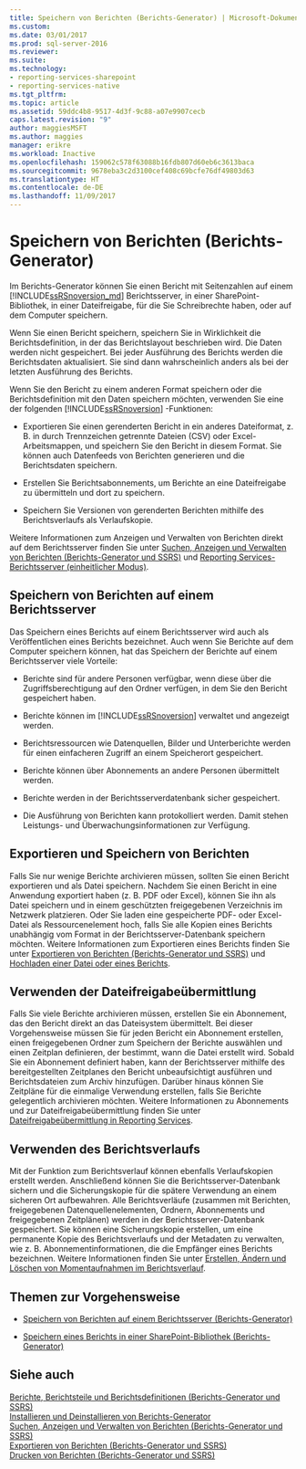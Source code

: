 ```yaml
---
title: Speichern von Berichten (Berichts-Generator) | Microsoft-Dokumentation
ms.custom: 
ms.date: 03/01/2017
ms.prod: sql-server-2016
ms.reviewer: 
ms.suite: 
ms.technology:
- reporting-services-sharepoint
- reporting-services-native
ms.tgt_pltfrm: 
ms.topic: article
ms.assetid: 59ddc4b8-9517-4d3f-9c88-a07e9907cecb
caps.latest.revision: "9"
author: maggiesMSFT
ms.author: maggies
manager: erikre
ms.workload: Inactive
ms.openlocfilehash: 159062c578f63088b16fdb807d60eb6c3613baca
ms.sourcegitcommit: 9678eba3c2d3100cef408c69bcfe76df49803d63
ms.translationtype: HT
ms.contentlocale: de-DE
ms.lasthandoff: 11/09/2017
---
```

# <a name="saving-reports-report-builder"></a>Speichern von Berichten (Berichts-Generator)
  Im Berichts-Generator können Sie einen Bericht mit Seitenzahlen auf einem [!INCLUDE[ssRSnoversion_md](../../includes/ssrsnoversion-md.md)] Berichtsserver, in einer SharePoint-Bibliothek, in einer Dateifreigabe, für die Sie Schreibrechte haben, oder auf dem Computer speichern. 
  
Wenn Sie einen Bericht speichern, speichern Sie in Wirklichkeit die Berichtsdefinition, in der das Berichtslayout beschrieben wird. Die Daten werden nicht gespeichert. Bei jeder Ausführung des Berichts werden die Berichtsdaten aktualisiert. Sie sind dann wahrscheinlich anders als bei der letzten Ausführung des Berichts.  
  
 Wenn Sie den Bericht zu einem anderen Format speichern oder die Berichtsdefinition mit den Daten speichern möchten, verwenden Sie eine der folgenden [!INCLUDE[ssRSnoversion](../../includes/ssrsnoversion-md.md)] -Funktionen:  
  
-   Exportieren Sie einen gerenderten Bericht in ein anderes Dateiformat, z. B. in durch Trennzeichen getrennte Dateien (CSV) oder Excel-Arbeitsmappen, und speichern Sie den Bericht in diesem Format. Sie können auch Datenfeeds von Berichten generieren und die Berichtsdaten speichern.  
  
-   Erstellen Sie Berichtsabonnements, um Berichte an eine Dateifreigabe zu übermitteln und dort zu speichern.  
  
-   Speichern Sie Versionen von gerenderten Berichten mithilfe des Berichtsverlaufs als Verlaufskopie.  
  
 Weitere Informationen zum Anzeigen und Verwalten von Berichten direkt auf dem Berichtsserver finden Sie unter [Suchen, Anzeigen und Verwalten von Berichten &#40;Berichts-Generator und SSRS&#41;](../../reporting-services/report-builder/finding-viewing-and-managing-reports-report-builder-and-ssrs.md) und [Reporting Services-Berichtsserver &#40;einheitlicher Modus&#41;](../../reporting-services/report-server/reporting-services-report-server-native-mode.md).  
  
##  <a name="SavingReportDefinitions"></a> Speichern von Berichten auf einem Berichtsserver  
  Das Speichern eines Berichts auf einem Berichtsserver wird auch als Veröffentlichen eines Berichts bezeichnet. Auch wenn Sie Berichte auf dem Computer speichern können, hat das Speichern der Berichte auf einem Berichtsserver viele Vorteile:  
  
-   Berichte sind für andere Personen verfügbar, wenn diese über die Zugriffsberechtigung auf den Ordner verfügen, in dem Sie den Bericht gespeichert haben.  
  
-   Berichte können im [!INCLUDE[ssRSnoversion](../../includes/ssrsnoversion-md.md)] verwaltet und angezeigt werden.  
  
-   Berichtsressourcen wie Datenquellen, Bilder und Unterberichte werden für einen einfacheren Zugriff an einem Speicherort gespeichert.  
  
-   Berichte können über Abonnements an andere Personen übermittelt werden.  
  
-   Berichte werden in der Berichtsserverdatenbank sicher gespeichert.  
  
-   Die Ausführung von Berichten kann protokolliert werden. Damit stehen Leistungs- und Überwachungsinformationen zur Verfügung.  
  
##  <a name="ExportingAndSavingReports"></a> Exportieren und Speichern von Berichten  
 Falls Sie nur wenige Berichte archivieren müssen, sollten Sie einen Bericht exportieren und als Datei speichern. Nachdem Sie einen Bericht in eine Anwendung exportiert haben (z. B. PDF oder Excel), können Sie ihn als Datei speichern und in einem geschützten freigegebenen Verzeichnis im Netzwerk platzieren. Oder Sie laden eine gespeicherte PDF- oder Excel-Datei als Ressourcenelement hoch, falls Sie alle Kopien eines Berichts unabhängig vom Format in der Berichtsserver-Datenbank speichern möchten. Weitere Informationen zum Exportieren eines Berichts finden Sie unter [Exportieren von Berichten &#40;Berichts-Generator und SSRS&#41;](../../reporting-services/report-builder/export-reports-report-builder-and-ssrs.md) und [Hochladen einer Datei oder eines Berichts](../../reporting-services/reports/upload-a-file-or-report-report-manager.md).  
  
##  <a name="UsingFileShareDelivery"></a> Verwenden der Dateifreigabeübermittlung  
 Falls Sie viele Berichte archivieren müssen, erstellen Sie ein Abonnement, das den Bericht direkt an das Dateisystem übermittelt. Bei dieser Vorgehensweise müssen Sie für jeden Bericht ein Abonnement erstellen, einen freigegebenen Ordner zum Speichern der Berichte auswählen und einen Zeitplan definieren, der bestimmt, wann die Datei erstellt wird. Sobald Sie ein Abonnement definiert haben, kann der Berichtsserver mithilfe des bereitgestellten Zeitplanes den Bericht unbeaufsichtigt ausführen und Berichtsdateien zum Archiv hinzufügen. Darüber hinaus können Sie Zeitpläne für die einmalige Verwendung erstellen, falls Sie Berichte gelegentlich archivieren möchten. Weitere Informationen zu Abonnements und zur Dateifreigabeübermittlung finden Sie unter [Dateifreigabeübermittlung in Reporting Services](../../reporting-services/subscriptions/file-share-delivery-in-reporting-services.md).  
  
##  <a name="UsingReportHistory"></a> Verwenden des Berichtsverlaufs  
 Mit der Funktion zum Berichtsverlauf können ebenfalls Verlaufskopien erstellt werden. Anschließend können Sie die Berichtsserver-Datenbank sichern und die Sicherungskopie für die spätere Verwendung an einem sicheren Ort aufbewahren. Alle Berichtsverläufe (zusammen mit Berichten, freigegebenen Datenquellenelementen, Ordnern, Abonnements und freigegebenen Zeitplänen) werden in der Berichtsserver-Datenbank gespeichert. Sie können eine Sicherungskopie erstellen, um eine permanente Kopie des Berichtsverlaufs und der Metadaten zu verwalten, wie z. B. Abonnementinformationen, die die Empfänger eines Berichts bezeichnen. Weitere Informationen finden Sie unter [Erstellen, Ändern und Löschen von Momentaufnahmen im Berichtsverlauf](../../reporting-services/report-server/create-modify-and-delete-snapshots-in-report-history.md).  
 
##  <a name="HowTo"></a> Themen zur Vorgehensweise  
  
-   [Speichern von Berichten auf einem Berichtsserver &#40;Berichts-Generator&#41;](../../reporting-services/report-builder/save-reports-to-a-report-server-report-builder.md)  
  
-   [Speichern eines Berichts in einer SharePoint-Bibliothek &#40;Berichts-Generator&#41;](../../reporting-services/report-builder/save-a-report-to-a-sharepoint-library-report-builder.md)  
   
## <a name="see-also"></a>Siehe auch  
 [Berichte, Berichtsteile und Berichtsdefinitionen &#40;Berichts-Generator und SSRS&#41;](../../reporting-services/report-design/reports-report-parts-and-report-definitions-report-builder-and-ssrs.md)   
 [Installieren und Deinstallieren von Berichts-Generator](http://msdn.microsoft.com/library/2c9a5814-17bf-4947-8fb3-6269e7caa416)   
 [Suchen, Anzeigen und Verwalten von Berichten &#40;Berichts-Generator und SSRS&#41;](../../reporting-services/report-builder/finding-viewing-and-managing-reports-report-builder-and-ssrs.md)   
 [Exportieren von Berichten &#40;Berichts-Generator und SSRS&#41;](../../reporting-services/report-builder/export-reports-report-builder-and-ssrs.md)   
 [Drucken von Berichten (Berichts-Generator und SSRS)](../../reporting-services/report-builder/print-reports-report-builder-and-ssrs.md)  
  
  

